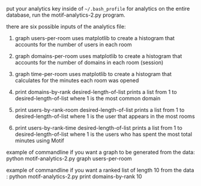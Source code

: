 put your analytics key inside of `~/.bash_profile` for analytics on the entire database, run the motif-analytics-2.py program.

there are six possible inputs of the analytics file:

1. graph users-per-room uses matplotlib to create a histogram that accounts for the number of users in each room

2. graph domains-per-room uses matplotlib to create a histogram that accounts for the number of domains in each room (session)

3. graph time-per-room uses matplotlib to create a histogram that calculates for the minutes each room was opened

4. print domains-by-rank desired-length-of-list prints a list from 1 to desired-length-of-list where 1 is the most common domain

5. print users-by-rank-room desired-length-of-list prints a list from 1 to desired-length-of-list where 1 is the user that appears in the most rooms

6. print users-by-rank-time desired-length-of-list prints a list from 1 to desired-length-of-list where 1 is the users who has spent the most total minutes using Motif

example of commandline if you want a graph to be generated from the data: python motif-analytics-2.py graph users-per-room

example of commandline if you want a ranked list of length 10 from the data : python motif-analytics-2.py print domains-by-rank 10